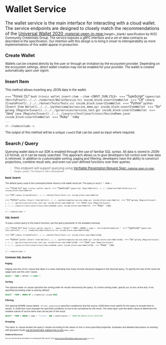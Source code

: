 # Wallet Service

The wallet service is the main interface for interacting with a cloud wallet. The service endpoints are designed to closely match the recommendations of the [Universal Wallet 2020 <small>:material-open-in-new:<small>](https://w3c-ccg.github.io/universal-wallet-interop-spec/){target=_blank} specification by W3C Community Credentials Group. The service exposes a gRPC interface and a set of data contracts as described in the specification. Our intention with this design is to bring it closer to interoperability as more implementations of this wallet appear in production.


## Create Wallet

Wallets can be created directly by the user or through an invitation by the ecosystem provider. Depending on the ecosystem settings, direct wallet creation may not be enabled for your provider. The wallet is created automatically upon user signin.


## Insert Item

This method allows inserting any JSON data in the wallet.

=== "Trinsic CLI"
    ```bash
    trinsic wallet insert-item --item <INPUT_JSON_FILE>
    ```
=== "TypeScript"
    <!--codeinclude-->
    ```typescript
    [VerifyProof](../../../node/test/WalletService.ts) inside_block:insertItemWallet
    ```
    <!--/codeinclude-->
=== "C#"
    <!--codeinclude-->
    ```csharp
    [CreateProof](../../../dotnet/Tests/Tests.cs) inside_block:insertItemWallet
    ```
    <!--/codeinclude-->
=== "Python"
    <!--codeinclude-->
    ```python
    [Insert Item Wallet](../../../python/samples/vaccine_demo.py) inside_block:insertItemWallet
    ```
    <!--/codeinclude-->
=== "Go"
    <!--codeinclude-->
    ```golang
    [RegisterIssuer](../../../go/services/services_test.go) inside_block:insertItemWallet
    ```
    <!--/codeinclude-->
=== "Java"
    <!--codeinclude-->
    ```java
    [RegisterIssuer](../../../java/src/test/java/trinsic/VaccineDemo.java) inside_block:insertItemWallet
    ```
    <!--/codeinclude-->
=== "Ruby"
    <!--codeinclude-->
    ```ruby
    
    ```
    <!--/codeinclude-->

The output of this method will be a unique `itemId` that can be used as input where required.

## Search / Query

Querying wallet data in our SDK is enabled through the use of familiar SQL syntax. All data is stored in JSON-LD format, so it can be easily searched.
This apporach allows us to give developers full control over how data is retrieved. In addition to customizable sorting, paging and filtering, developers have the ability to construct projections, combine result sets, and even run user-defined functions over their queries.

> This endpoint will support querying using [Verifiable Presentation Request Spec <small>:material-open-in-new:<small>](https://w3c-ccg.github.io/vp-request-spec/){target=_blank}. This feature is still in development.

### Basic Search

The default query used in the commands below returns a full wallet result set. The query is `SELECT * FROM c`.

=== "Trinsic CLI"
    ```bash
    trinsic wallet search
    ```
=== "TypeScript"
    <!--codeinclude-->
    ```typescript
    [SearchWallet](../../../node/test/WalletService.ts) inside_block:searchWallet
    ```
    <!--/codeinclude-->

=== "C#"
    <!--codeinclude-->
    ```csharp
    [CreateProof](../../../dotnet/Tests/Tests.cs) inside_block:searchWallet
    ```
    <!--/codeinclude-->

=== "Python"
    <!--codeinclude-->
    ```python
    [Insert Item Wallet](../../../python/samples/vaccine_demo.py) inside_block:searchWallet
    ```
    <!--/codeinclude-->
=== "Go"
    <!--codeinclude-->
    ```golang
    [RegisterIssuer](../../../go/services/services_test.go) inside_block:searchWallet
    ```
    <!--/codeinclude-->
=== "Java"
    <!--codeinclude-->
    ```java
    [RegisterIssuer](../../../java/src/test/java/trinsic/VaccineDemo.java) inside_block:searchWallet
    ```
    <!--/codeinclude-->
=== "Ruby"
    <!--codeinclude-->
    ```ruby
    
    ```
    <!--/codeinclude-->

### SQL Search

To pass custom query to the search function, use the query parameter or the available overload.

=== "Trinsic CLI"
    ```bash
    trinsic wallet search \
        --query "SELECT * FROM c WHERE c.type = 'VerifiableCredential'"
    ```
=== "TypeScript"
    <!--codeinclude-->
    ```typescript
    [VerifyProof](../../../node/test/WalletService.ts) inside_block:searchWalletSQL
    ```
    <!--/codeinclude-->

=== "C#"
    <!--codeinclude-->
    ```csharp
    [CreateProof](../../../dotnet/Tests/Tests.cs) inside_block:searchWalletSQL
    ```
    <!--/codeinclude-->

=== "Python"
    <!--codeinclude-->
    ```python
    [Insert Item Wallet](../../../python/samples/vaccine_demo.py) inside_block:searchWalletSQL
    ```
    <!--/codeinclude-->
=== "Go"
    <!--codeinclude-->
    ```golang
    [RegisterIssuer](../../../go/services/services_test.go) inside_block:searchWalletSQL
    ```
    <!--/codeinclude-->
=== "Java"
    <!--codeinclude-->
    ```java
    [RegisterIssuer](../../../java/src/test/java/trinsic/VaccineDemo.java) inside_block:searchWalletSQL
    ```
    <!--/codeinclude-->
=== "Ruby"
    <!--codeinclude-->
    ```ruby
    
    ```
    <!--/codeinclude-->

### Common SQL Queries

#### Paging

Paging uses the `OFFSET` clause that takes in a value indicating how many records should be skipped in the returned query. To specify the size of the result set (page size) use the `LIMIT` clause.

```sql
SELECT * FROM c OFFSET 10 LIMIT 5
```

#### Sorting

The optional `ORDER BY` clause specifies the sorting order for results returned by the query. To control sorting order, specify `ASC` or `DESC` at the end; if not specified ascending order is used by default.

```sql
SELECT * FROM c ORDER BY c.credential.issued DESC
```

#### Filtering

The optional WHERE clause (`WHERE <filter_condition>`) specifies condition(s) that the source JSON items must satisfy for the query to include them in results. A JSON item must evaluate the specified conditions to true to be considered for the result. The index layer uses the `WHERE` clause to determine the smallest subset of source items that can be part of the result.

```sql
SELECT * FROM c WHERE c.name = 'Trinsic' AND c.dateCreated >= "2020-09-30T23:14:25.7251173Z"
```

#### Grouping

The `GROUP BY` clause divides the query's results according to the values of one or more specified properties.
Examples and detailed description on working with grouped results [can be found here <small>:material-open-in-new:<small>](https://docs.microsoft.com/en-us/azure/cosmos-db/sql-query-group-by){target=_blank}

### Additional Resources

You can read the full documentation on working with SQL queries on the [Azure Cosmos DB website <small>:material-open-in-new:<small>](https://docs.microsoft.com/en-us/azure/cosmos-db/sql-query-getting-started){target=_blank}.

